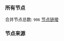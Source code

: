 ### 所有节点
合并节点总数: `906`
[节点链接](https://raw.githubusercontent.com/rzhy1/11/master/sub/sub_merge_base64.txt)

### 节点来源
